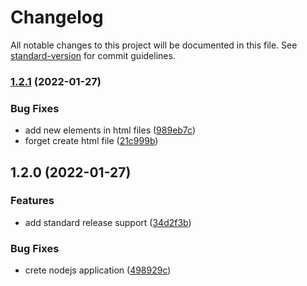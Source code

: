 # Changelog

All notable changes to this project will be documented in this file. See [standard-version](https://github.com/conventional-changelog/standard-version) for commit guidelines.

### [1.2.1](https://github.com/jsbroks/auto-changelog/compare/v1.2.0...v1.2.1) (2022-01-27)


### Bug Fixes

* add new elements in html files ([989eb7c](https://github.com/jsbroks/auto-changelog/commit/989eb7cd2dfdfd64cf1d1d0ed8f5e7a88e9e7cc3))
* forget create html file ([21c999b](https://github.com/jsbroks/auto-changelog/commit/21c999be672ecb31c4a04978183a8af169fa79dc))

## 1.2.0 (2022-01-27)


### Features

* add standard release support ([34d2f3b](https://github.com/jsbroks/auto-changelog/commit/34d2f3bfbc11b671112416b3dec77069e5cb9531))


### Bug Fixes

* crete nodejs application ([498929c](https://github.com/jsbroks/auto-changelog/commit/498929c4e6d654699563213e83d4410ebb316178))
